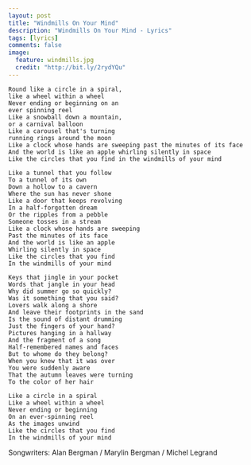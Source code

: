 ```yaml
---
layout: post
title: "Windmills On Your Mind"
description: "Windmills On Your Mind - Lyrics"
tags: [lyrics]
comments: false
image:
  feature: windmills.jpg
  credit: "http://bit.ly/2rydYQu"
---
```


    Round like a circle in a spiral,
    like a wheel within a wheel
    Never ending or beginning on an
    ever spinning reel
    Like a snowball down a mountain,
    or a carnival balloon
    Like a carousel that's turning
    running rings around the moon
    Like a clock whose hands are sweeping past the minutes of its face
    And the world is like an apple whirling silently in space
    Like the circles that you find in the windmills of your mind

    Like a tunnel that you follow
    To a tunnel of its own
    Down a hollow to a cavern
    Where the sun has never shone
    Like a door that keeps revolving
    In a half-forgotten dream
    Or the ripples from a pebble
    Someone tosses in a stream
    Like a clock whose hands are sweeping
    Past the minutes of its face
    And the world is like an apple
    Whirling silently in space
    Like the circles that you find
    In the windmills of your mind

    Keys that jingle in your pocket
    Words that jangle in your head
    Why did summer go so quickly?
    Was it something that you said?
    Lovers walk along a shore
    And leave their footprints in the sand
    Is the sound of distant drumming
    Just the fingers of your hand?
    Pictures hanging in a hallway
    And the fragment of a song
    Half-remembered names and faces
    But to whome do they belong?
    When you knew that it was over
    You were suddenly aware
    That the autumn leaves were turning
    To the color of her hair

    Like a circle in a spiral
    Like a wheel within a wheel
    Never ending or beginning
    On an ever-spinning reel
    As the images unwind
    Like the circles that you find
    In the windmills of your mind

Songwriters: Alan Bergman / Marylin Bergman / Michel Legrand
